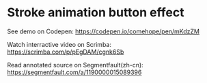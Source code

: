# Stroke animation button effect

See demo on Codepen: https://codepen.io/comehope/pen/mKdzZM

Watch interractive video on Scrimba: https://scrimba.com/p/pEgDAM/cgnk6Sb

Read annotated source on Segmentfault(zh-cn): https://segmentfault.com/a/1190000015089396